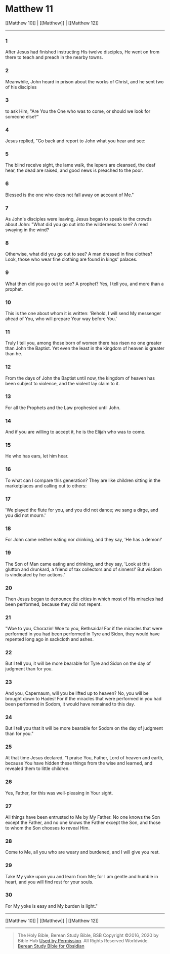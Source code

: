 # Matthew 11

[[Matthew 10]] | [[Matthew]] | [[Matthew 12]]

---

### 1
After Jesus had finished instructing His twelve disciples, He went on from there to teach and preach in the nearby towns.

### 2
Meanwhile, John heard in prison about the works of Christ, and he sent two of his disciples

### 3
to ask Him, "Are You the One who was to come, or should we look for someone else?"

### 4
Jesus replied, "Go back and report to John what you hear and see:

### 5
The blind receive sight, the lame walk, the lepers are cleansed, the deaf hear, the dead are raised, and good news is preached to the poor.

### 6
Blessed is the one who does not fall away on account of Me."

### 7
As John's disciples were leaving, Jesus began to speak to the crowds about John: "What did you go out into the wilderness to see? A reed swaying in the wind?

### 8
Otherwise, what did you go out to see? A man dressed in fine clothes? Look, those who wear fine clothing are found in kings' palaces.

### 9
What then did you go out to see? A prophet? Yes, I tell you, and more than a prophet.

### 10
This is the one about whom it is written: 'Behold, I will send My messenger ahead of You, who will prepare Your way before You.'

### 11
Truly I tell you, among those born of women there has risen no one greater than John the Baptist. Yet even the least in the kingdom of heaven is greater than he.

### 12
From the days of John the Baptist until now, the kingdom of heaven has been subject to violence, and the violent lay claim to it.

### 13
For all the Prophets and the Law prophesied until John.

### 14
And if you are willing to accept it, he is the Elijah who was to come.

### 15
He who has ears, let him hear.

### 16
To what can I compare this generation? They are like children sitting in the marketplaces and calling out to others:

### 17
'We played the flute for you, and you did not dance; we sang a dirge, and you did not mourn.'

### 18
For John came neither eating nor drinking, and they say, 'He has a demon!'

### 19
The Son of Man came eating and drinking, and they say, 'Look at this glutton and drunkard, a friend of tax collectors and of sinners!' But wisdom is vindicated by her actions."

### 20
Then Jesus began to denounce the cities in which most of His miracles had been performed, because they did not repent.

### 21
"Woe to you, Chorazin! Woe to you, Bethsaida! For if the miracles that were performed in you had been performed in Tyre and Sidon, they would have repented long ago in sackcloth and ashes.

### 22
But I tell you, it will be more bearable for Tyre and Sidon on the day of judgment than for you.

### 23
And you, Capernaum, will you be lifted up to heaven? No, you will be brought down to Hades! For if the miracles that were performed in you had been performed in Sodom, it would have remained to this day.

### 24
But I tell you that it will be more bearable for Sodom on the day of judgment than for you."

### 25
At that time Jesus declared, "I praise You, Father, Lord of heaven and earth, because You have hidden these things from the wise and learned, and revealed them to little children.

### 26
Yes, Father, for this was well-pleasing in Your sight.

### 27
All things have been entrusted to Me by My Father. No one knows the Son except the Father, and no one knows the Father except the Son, and those to whom the Son chooses to reveal Him.

### 28
Come to Me, all you who are weary and burdened, and I will give you rest.

### 29
Take My yoke upon you and learn from Me; for I am gentle and humble in heart, and you will find rest for your souls.

### 30
For My yoke is easy and My burden is light."

---

[[Matthew 10]] | [[Matthew]] | [[Matthew 12]]

---

> The Holy Bible, Berean Study Bible, BSB
> Copyright &copy;2016, 2020 by Bible Hub
> [Used by Permission](https://berean.bible/terms.htm). All Rights Reserved Worldwide.
> [Berean Study Bible for Obsidian](https://github.com/gapmiss/berean-study-bible-for-obsidian)

